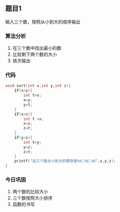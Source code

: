 ## 题目1

输入三个数，按照从小到大的顺序输出

### 算法分析

1. 在三个数中找出最小的数
2. 比较剩下两个数的大小
3. 依次输出

### 代码

```c
void sort(int x,int y,int z){
	if(x>y){
		int t=x;
		x=y;
		y=t;
	}
	if(x>z){
		int t =x;
		x=z;
		z=t;
	}
	if(y>z){
		int t=y;
		y=z;
		z=t;
	}
	printf("这三个数从小到大的顺序是%d,%d,%d",x,y,z);
}
```

### 今日巩固

1. 两个数的比较大小
2. 三个数按照大小排序
3. 函数的书写